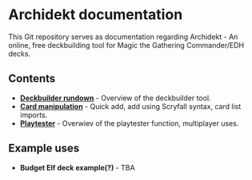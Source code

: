 # Archidekt documentation

This Git repository serves as documentation regarding Archidekt - An online, free deckbuilding tool for Magic the Gathering Commander/EDH decks.

## Contents
- **[Deckbuilder rundown](https://github.com/VitezslavMusil/PDO/blob/main/deck_builder.md)** - Overview of the deckbuilder tool.
- **[Card manipulation](https://github.com/VitezslavMusil/PDO/blob/main/card_manipulation.md)** - Quick add, add using Scryfall syntax, card list imports.
- **[Playtester](https://github.com/VitezslavMusil/PDO/blob/main/playtester.md)** - Overwiev of the playtester function, multiplayer uses.

## Example uses
- **Budget Elf deck example(?)** - TBA
